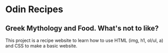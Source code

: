 # Odin Recipes
## Greek Mythology and Food. What's not to like?

This project is a recipe website to learn how to use HTML (img, h1, ol/ul, a) and CSS to make a basic website.